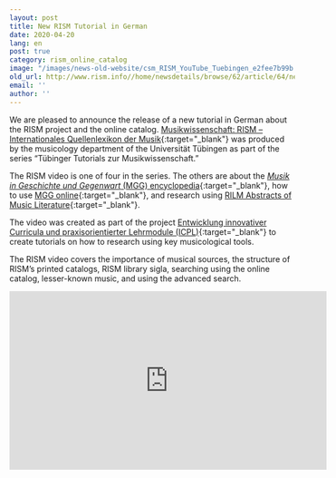 ```yaml
---
layout: post
title: New RISM Tutorial in German
date: 2020-04-20
lang: en
post: true
category: rism_online_catalog
image: "/images/news-old-website/csm_RISM_YouTube_Tuebingen_e2fee7b99b.png"
old_url: http://www.rism.info//home/newsdetails/browse/62/article/64/new-rism-tutorial-in-german.html
email: ''
author: ''
---
```



We are pleased to announce the release of a new tutorial in German about the RISM project and the online catalog. [Musikwissenschaft: RISM – Internationales Quellenlexikon der Musik](https://youtu.be/K34u716Uwmk){:target="_blank"} was produced by the musicology department of the Universität Tübingen as part of the series “Tübinger Tutorials zur Musikwissenschaft.”

The RISM video is one of four in the series. The others are about the [_Musik in Geschichte und Gegenwart_ (MGG) encyclopedia](https://youtu.be/-8607AYwKkE){:target="_blank"}, how to use [MGG online](https://youtu.be/eVbco3pvAi8){:target="_blank"}, and research using [RILM Abstracts of Music Literature](https://youtu.be/hKVXfFZu3n0){:target="_blank"}.

The video was created as part of the project [Entwicklung innovativer Curricula und praxisorientierter Lehrmodule (ICPL)](https://uni-tuebingen.de/de/151680){:target="_blank"} to create tutorials on how to research using key musicological tools.

The RISM video covers the importance of musical sources, the structure of RISM’s printed catalogs, RISM library sigla, searching using the online catalog, lesser-known music, and using the advanced search.

<iframe width="560" height="315" src="https://www.youtube.com/embed/K34u716Uwmk" frameborder="0" allow="accelerometer; autoplay; encrypted-media; gyroscope; picture-in-picture" allowfullscreen></iframe>



